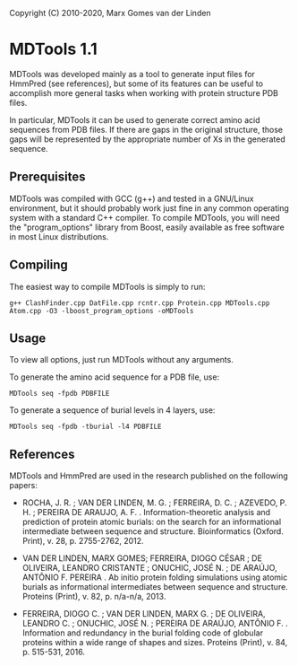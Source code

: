 Copyright (C) 2010-2020, Marx Gomes van der Linden

# MDTools 1.1

MDTools was developed mainly as a tool to generate input files for HmmPred (see references), but some of its features can be useful to accomplish more general tasks when working with protein structure PDB files. 

In particular, MDTools it can be used to generate correct amino acid sequences from PDB files. If there are gaps in the original structure, those gaps will be represented by the appropriate number of Xs in the generated sequence.

## Prerequisites

MDTools was compiled with GCC (g++) and tested in a GNU/Linux
environment, but it should probably work just fine in any common
operating system with a standard C++ compiler. To compile MDTools,
you will need the "program_options" library from Boost, easily available as free software in most Linux distributions.

## Compiling

The easiest way to compile MDTools is simply to run:

    g++ ClashFinder.cpp DatFile.cpp rcntr.cpp Protein.cpp MDTools.cpp Atom.cpp -O3 -lboost_program_options -oMDTools


## Usage

To view all options, just run MDTools without any arguments.

To generate the amino acid sequence for a PDB file, use:

    MDTools seq -fpdb PDBFILE

To generate a sequence of burial levels in 4 layers, use:

    MDTools seq -fpdb -tburial -l4 PDBFILE


## References

MDTools and HmmPred are used in the research published on the following papers:

- ROCHA, J. R. ; VAN DER LINDEN, M. G. ; FERREIRA, D. C. ; AZEVEDO, P. H. ; PEREIRA DE ARAUJO, A. F. . Information-theoretic analysis and prediction of protein atomic burials: on the search for an informational intermediate between sequence and structure. Bioinformatics (Oxford. Print), v. 28, p. 2755-2762, 2012. 

- VAN DER LINDEN, MARX GOMES; FERREIRA, DIOGO CÉSAR ; DE OLIVEIRA, LEANDRO CRISTANTE ; ONUCHIC, JOSÉ N. ; DE ARAÚJO, ANTÔNIO F. PEREIRA . Ab initio protein folding simulations using atomic burials as informational intermediates between sequence and structure. Proteins (Print), v. 82, p. n/a-n/a, 2013. 

- FERREIRA, DIOGO C. ; VAN DER LINDEN, MARX G. ; DE OLIVEIRA, LEANDRO C. ; ONUCHIC, JOSÉ N. ; PEREIRA DE ARAÚJO, ANTÔNIO F. . Information and redundancy in the burial folding code of globular proteins within a wide range of shapes and sizes. Proteins (Print), v. 84, p. 515-531, 2016. 